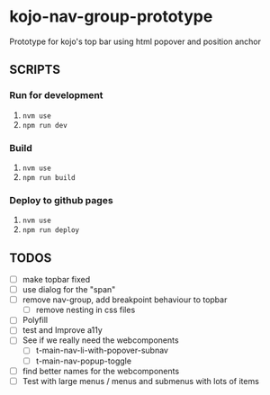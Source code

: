 # kojo-nav-group-prototype
Prototype for kojo's top bar using html popover and position anchor

## SCRIPTS
### Run for development
1. `nvm use`
2. `npm run dev`

### Build
1. `nvm use`
2. `npm run build`

### Deploy to github pages
1. `nvm use`
2. `npm run deploy`

## TODOS
- [ ] make topbar fixed
- [ ] use dialog for the "span"
- [ ] remove nav-group, add breakpoint behaviour to topbar
  - [ ] remove nesting in css files
- [ ] Polyfill
- [ ] test and Improve a11y
- [ ] See if we really need the webcomponents
  - [ ] t-main-nav-li-with-popover-subnav
  - [ ] t-main-nav-popup-toggle
- [ ] find better names for the webcomponents
- [ ] Test with large menus / menus and submenus with lots of items
